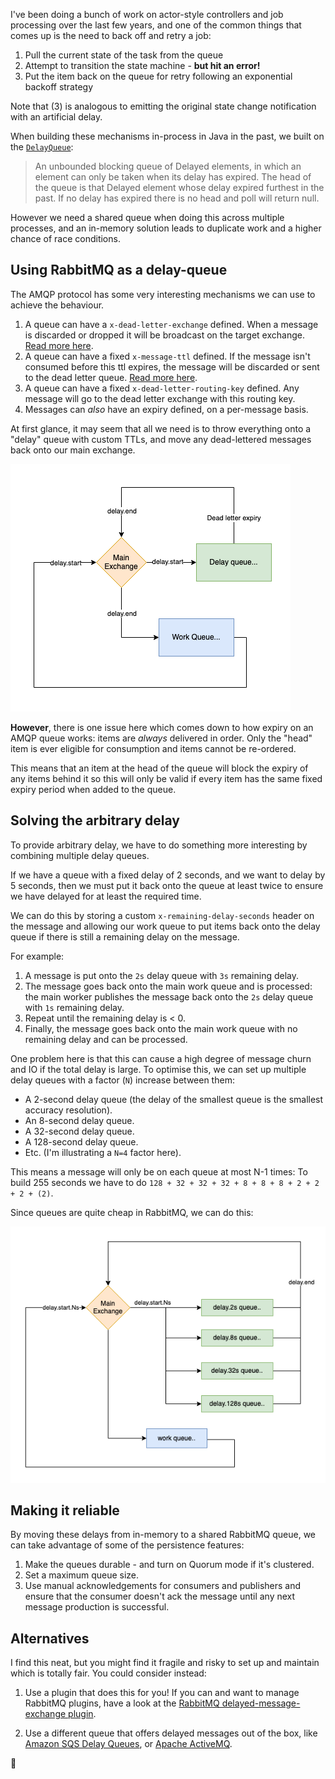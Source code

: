 <meta x-title="Building arbitrary delay queues on RabbitMQ"/>

I've been doing a bunch of work on actor-style controllers and job processing over the last few years, and one of the common things that comes up is the need to back off and retry a job:

1. Pull the current state of the task from the queue
2. Attempt to transition the state machine - **but hit an error!**
3. Put the item back on the queue for retry following an exponential backoff strategy

Note that (3) is analogous to emitting the original state change notification with an artificial delay.

When building these mechanisms in-process in Java in the past, we built on the [`DelayQueue`](https://docs.oracle.com/en/java/javase/17/docs/api//java.base/java/util/concurrent/DelayQueue.html):

> An unbounded blocking queue of Delayed elements, in which an element can only be taken when its delay has expired. The head of the queue is that Delayed element whose delay expired furthest in the past. If no delay has expired there is no head and poll will return null.

However we need a shared queue when doing this across multiple processes, and an in-memory solution leads to duplicate work and a higher chance of race conditions.

## Using RabbitMQ as a delay-queue

The AMQP protocol has some very interesting mechanisms we can use to achieve the behaviour.

1. A queue can have a `x-dead-letter-exchange` defined. When a message is discarded or dropped it will be broadcast on the target exchange. [Read more here](https://www.rabbitmq.com/dlx.html).
2. A queue can have a fixed `x-message-ttl` defined. If the message isn't consumed before this ttl expires, the message will be discarded or sent to the dead letter queue. [Read more here](https://www.rabbitmq.com/ttl.html).
3. A queue can have a fixed `x-dead-letter-routing-key` defined. Any message will go to the dead letter exchange with this routing key. 
4. Messages can _also_ have an expiry defined, on a per-message basis.

At first glance, it may seem that all we need is to throw everything onto a "delay" queue with custom TTLs, and move any dead-lettered messages back onto our main exchange.

![A diagram showing a delay cycle](single-delay-queue.png)

**However**, there is one issue here which comes down to how expiry on an AMQP queue works: items are _always_ delivered in order. Only the "head" item is ever eligible for consumption and items cannot be re-ordered.

This means that an item at the head of the queue will block the expiry of any items behind it so this will only be valid if every item has the same fixed expiry period when added to the queue.

## Solving the arbitrary delay

To provide arbitrary delay, we have to do something more interesting by combining multiple delay queues.

If we have a queue with a fixed delay of 2 seconds, and we want to delay by 5 seconds, then we must put it back onto the queue at least twice to ensure we have delayed for at least the required time.

We can do this by storing a custom `x-remaining-delay-seconds` header on the message and allowing our work queue to put items back onto the delay queue if there is still a remaining delay on the message.

For example:

1. A message is put onto the `2s` delay queue with `3s` remaining delay.
2. The message goes back onto the main work queue and is processed: the main worker publishes the message back onto the `2s` delay queue with `1s` remaining delay.
3. Repeat until the remaining delay is < 0.
4. Finally, the message goes back onto the main work queue with no remaining delay and can be processed.

One problem here is that this can cause a high degree of message churn and IO if the total delay is large. To optimise this, we can set up multiple delay queues with a factor (`N`) increase between them:

- A 2-second delay queue (the delay of the smallest queue is the smallest accuracy resolution).
- An 8-second delay queue.
- A 32-second delay queue.
- A 128-second delay queue.
- Etc. (I'm illustrating a `N=4` factor here).

This means a message will only be on each queue at most N-1 times: To build 255 seconds we have to do `128 + 32 + 32 + 32 + 8 + 8 + 8 + 2 + 2 + 2 + (2)`.

Since queues are quite cheap in RabbitMQ, we can do this:

![A diagram showing multiple chained delay queues](multi-delay-queue.png)

## Making it reliable

By moving these delays from in-memory to a shared RabbitMQ queue, we can take advantage of some of the persistence features:

1. Make the queues durable - and turn on Quorum mode if it's clustered.
2. Set a maximum queue size.
3. Use manual acknowledgements for consumers and publishers and ensure that the consumer doesn't ack the message until any next message production is successful.

## Alternatives

I find this neat, but you might find it fragile and risky to set up and maintain which is totally fair. You could consider instead:

1. Use a plugin that does this for you! If you can and want to manage RabbitMQ plugins, have a look at the [RabbitMQ delayed-message-exchange plugin](https://github.com/rabbitmq/rabbitmq-delayed-message-exchange).

2. Use a different queue that offers delayed messages out of the box, like [Amazon SQS Delay Queues](https://docs.aws.amazon.com/AWSSimpleQueueService/latest/SQSDeveloperGuide/sqs-delay-queues.html), or [Apache ActiveMQ](https://activemq.apache.org/delay-and-schedule-message-delivery).

👋
